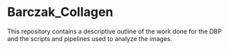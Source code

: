 # Barczak_Collagen

This repository contains a descriptive outline of the work done for the DBP and the scripts and pipelines used to analyze the images.
